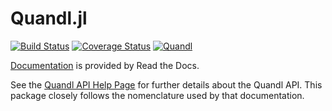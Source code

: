 Quandl.jl
============
[![Build Status](https://travis-ci.org/milktrader/Quandl.jl.svg?branch=master)](https://travis-ci.org/milktrader/Quandl.jl)
[![Coverage Status](https://coveralls.io/repos/milktrader/Quandl.jl/badge.svg?branch=master)](https://coveralls.io/r/milktrader/Quandl.jl?branch=master)
[![Quandl](http://pkg.julialang.org/badges/Quandl_0.4.svg)](http://pkg.julialang.org/?pkg=Quandl&ver=0.4)

[Documentation](http://quandljl.readthedocs.org/en/latest/) is provided by Read the Docs.

See the [Quandl API Help Page](http://www.quandl.com/help/api) for further details about the Quandl API. This package 
closely follows the nomenclature used by that documentation.
